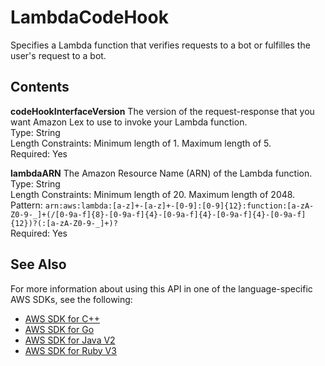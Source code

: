 # LambdaCodeHook<a name="API_LambdaCodeHook"></a>

Specifies a Lambda function that verifies requests to a bot or fulfilles the user's request to a bot\.

## Contents<a name="API_LambdaCodeHook_Contents"></a>

 **codeHookInterfaceVersion**   <a name="lexv2-Type-LambdaCodeHook-codeHookInterfaceVersion"></a>
The version of the request\-response that you want Amazon Lex to use to invoke your Lambda function\.  
Type: String  
Length Constraints: Minimum length of 1\. Maximum length of 5\.  
Required: Yes

 **lambdaARN**   <a name="lexv2-Type-LambdaCodeHook-lambdaARN"></a>
The Amazon Resource Name \(ARN\) of the Lambda function\.  
Type: String  
Length Constraints: Minimum length of 20\. Maximum length of 2048\.  
Pattern: `arn:aws:lambda:[a-z]+-[a-z]+-[0-9]:[0-9]{12}:function:[a-zA-Z0-9-_]+(/[0-9a-f]{8}-[0-9a-f]{4}-[0-9a-f]{4}-[0-9a-f]{4}-[0-9a-f]{12})?(:[a-zA-Z0-9-_]+)?`   
Required: Yes

## See Also<a name="API_LambdaCodeHook_SeeAlso"></a>

For more information about using this API in one of the language\-specific AWS SDKs, see the following:
+  [AWS SDK for C\+\+](https://docs.aws.amazon.com/goto/SdkForCpp/models.lex.v2-2020-08-07/LambdaCodeHook) 
+  [AWS SDK for Go](https://docs.aws.amazon.com/goto/SdkForGoV1/models.lex.v2-2020-08-07/LambdaCodeHook) 
+  [AWS SDK for Java V2](https://docs.aws.amazon.com/goto/SdkForJavaV2/models.lex.v2-2020-08-07/LambdaCodeHook) 
+  [AWS SDK for Ruby V3](https://docs.aws.amazon.com/goto/SdkForRubyV3/models.lex.v2-2020-08-07/LambdaCodeHook) 